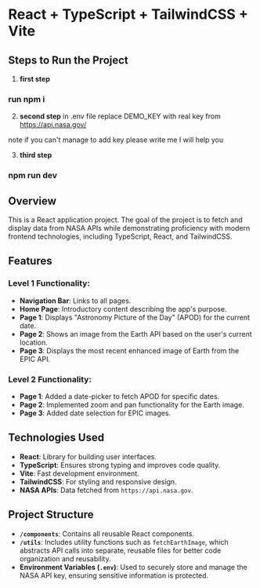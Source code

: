 # React + TypeScript + TailwindCSS + Vite

## Steps to Run the Project

1. **first step**
### run npm i

2. **second step**
in .env file replace DEMO_KEY with real key from https://api.nasa.gov/

note if you can't manage to add key please write me I will help you

3. **third step**
### npm run dev


## Overview
This is a React application project. The goal of the project is to fetch and display data from NASA APIs while demonstrating proficiency with modern frontend technologies, including TypeScript, React, and TailwindCSS.

## Features
### Level 1 Functionality:
- **Navigation Bar**: Links to all pages.
- **Home Page**: Introductory content describing the app's purpose.
- **Page 1**: Displays "Astronomy Picture of the Day" (APOD) for the current date.
- **Page 2**: Shows an image from the Earth API based on the user's current location.
- **Page 3**: Displays the most recent enhanced image of Earth from the EPIC API.

### Level 2 Functionality:
- **Page 1**: Added a date-picker to fetch APOD for specific dates.
- **Page 2**: Implemented zoom and pan functionality for the Earth image.
- **Page 3**: Added date selection for EPIC images.

## Technologies Used
- **React**: Library for building user interfaces.
- **TypeScript**: Ensures strong typing and improves code quality.
- **Vite**: Fast development environment.
- **TailwindCSS**: For styling and responsive design.
- **NASA APIs**: Data fetched from `https://api.nasa.gov`.

## Project Structure
- **`/components`**: Contains all reusable React components.
- **`/utils`**: Includes utility functions such as `fetchEarthImage`, which abstracts API calls into separate, reusable files for better code organization and reusability.
- **Environment Variables (`.env`)**: Used to securely store and manage the NASA API key, ensuring sensitive information is protected.
